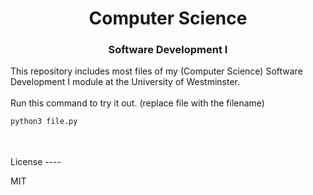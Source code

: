 <h1 align="center">Computer Science</h3>
<h3 align="center">Software Development I</h3>

This repository includes most files of my (Computer Science) Software Development I
module at the University of Westminster.
<br />
<br />
Run this command to try it out. (replace file with the filename)

```sh
python3 file.py
```
<br />
<br />
License
----

MIT
